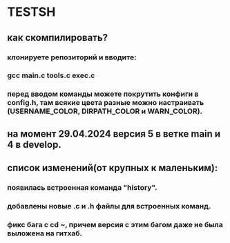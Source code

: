 # TESTSH

## как скомпилировать?

### клонируете репозиторий и вводите:
### gcc main.c tools.c exec.c
### перед вводом команды можете покрутить конфиги в config.h, там всякие цвета разные можно настраивать (USERNAME_COLOR, DIRPATH_COLOR и WARN_COLOR).

## на момент 29.04.2024 версия 5 в ветке main и 4 в develop.

## список изменений(от крупных к маленьким):

### появилась встроенная команда "history".
### добавлены новые .c и .h файлы для встроенных команд.
### фикс бага с cd ~, причем версия с этим багом даже не была выложена на гитхаб.

